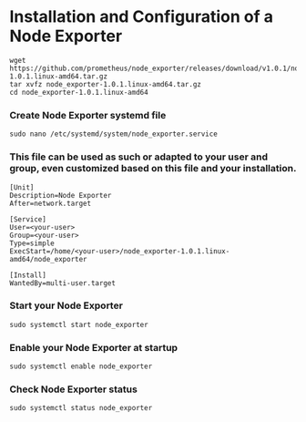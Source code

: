 # Installation and Configuration of a Node Exporter  
 
``` 
wget https://github.com/prometheus/node_exporter/releases/download/v1.0.1/node_exporter-1.0.1.linux-amd64.tar.gz  
tar xvfz node_exporter-1.0.1.linux-amd64.tar.gz  
cd node_exporter-1.0.1.linux-amd64  
```

### Create Node Exporter systemd file  
``` 
sudo nano /etc/systemd/system/node_exporter.service  
```

### This file can be used as such or adapted to your user and group, even customized based on this file and your installation.
```   
[Unit]  
Description=Node Exporter  
After=network.target  
  
[Service]  
User=<your-user>  
Group=<your-user>  
Type=simple  
ExecStart=/home/<your-user>/node_exporter-1.0.1.linux-amd64/node_exporter  
  
[Install]  
WantedBy=multi-user.target  
```

### Start your Node Exporter  
``` 
sudo systemctl start node_exporter  
```
### Enable your Node Exporter at startup  
``` 
sudo systemctl enable node_exporter   
```
### Check Node Exporter status 
```
sudo systemctl status node_exporter  
```